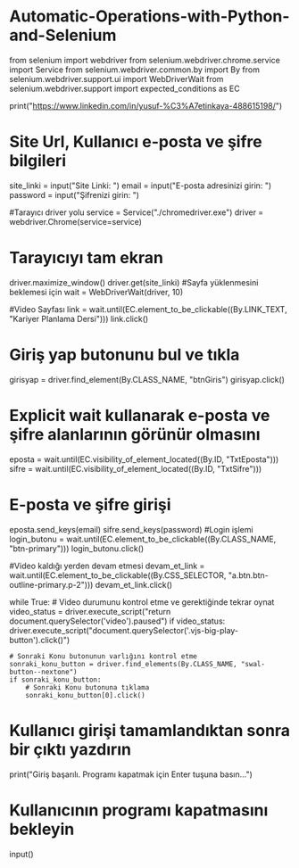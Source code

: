 # Automatic-Operations-with-Python-and-Selenium

from selenium import webdriver
from selenium.webdriver.chrome.service import Service
from selenium.webdriver.common.by import By
from selenium.webdriver.support.ui import WebDriverWait
from selenium.webdriver.support import expected_conditions as EC

print("https://www.linkedin.com/in/yusuf-%C3%A7etinkaya-488615198/")

# Site Url, Kullanıcı e-posta ve şifre bilgileri
site_linki = input("Site Linki: ")
email = input("E-posta adresinizi girin: ")
password = input("Şifrenizi girin: ")

#Tarayıcı driver yolu
service = Service("./chromedriver.exe")
driver = webdriver.Chrome(service=service)

# Tarayıcıyı tam ekran
driver.maximize_window()
driver.get(site_linki)
#Sayfa yüklenmesini beklemesi için
wait = WebDriverWait(driver, 10)

#Video Sayfası
link = wait.until(EC.element_to_be_clickable((By.LINK_TEXT, "Kariyer Planlama Dersi")))
link.click()

# Giriş yap butonunu bul ve tıkla
girisyap = driver.find_element(By.CLASS_NAME, "btnGiris")
girisyap.click()

# Explicit wait kullanarak e-posta ve şifre alanlarının görünür olmasını
eposta = wait.until(EC.visibility_of_element_located((By.ID, "TxtEposta")))
sifre = wait.until(EC.visibility_of_element_located((By.ID, "TxtSifre")))
# E-posta ve şifre girişi
eposta.send_keys(email)
sifre.send_keys(password)
#Login işlemi
login_butonu = wait.until(EC.element_to_be_clickable((By.CLASS_NAME, "btn-primary")))
login_butonu.click()

#Video kaldığı yerden devam etmesi
devam_et_link = wait.until(EC.element_to_be_clickable((By.CSS_SELECTOR, "a.btn.btn-outline-primary.p-2")))
devam_et_link.click()

while True:
    # Video durumunu kontrol etme ve gerektiğinde tekrar oynat
    video_status = driver.execute_script("return document.querySelector('video').paused")
    if video_status:
        driver.execute_script("document.querySelector('.vjs-big-play-button').click()")

    # Sonraki Konu butonunun varlığını kontrol etme
    sonraki_konu_button = driver.find_elements(By.CLASS_NAME, "swal-button--nextone")
    if sonraki_konu_button:
        # Sonraki Konu butonuna tıklama
        sonraki_konu_button[0].click()

# Kullanıcı girişi tamamlandıktan sonra bir çıktı yazdırın
print("Giriş başarılı. Programı kapatmak için Enter tuşuna basın...")
# Kullanıcının programı kapatmasını bekleyin
input()
